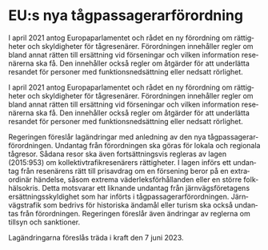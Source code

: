 # EU:s nya tågpassagerarförordning

I april 2021 antog Europa­parla­mentet och rådet en ny förord­ning om rättig­heter och skyldig­heter för tåg­rese­närer. Förord­ningen inne­håller regler om bland annat rätten till ersätt­ning vid förse­ningar och vilken informa­tion rese­närerna ska få. Den inne­håller också regler om åtgärder för att under­lätta resandet för perso­ner med funktions­ned­sättning eller nedsatt rörlig­het.

I april 2021 antog Europa­parla­mentet och rådet en ny förord­ning om rättig­heter och skyldig­heter för tåg­rese­närer. Förord­ningen inne­håller regler om bland annat rätten till ersätt­ning vid förse­ningar och vilken informa­tion rese­närerna ska få. Den inne­håller också regler om åtgärder för att under­lätta resandet för perso­ner med funktions­ned­sättning eller nedsatt rörlig­het.

Regeringen föreslår lag­änd­ringar med anledning av den nya tåg­passagerar­förord­ningen. Undan­tag från förord­ningen ska göras för lokala och regionala tågresor. Sådana resor ska även fort­sätt­nings­vis regleras av lagen (2015:953) om kollektiv­trafik­rese­närers rättig­heter. I lagen införs ett undan­tag från rese­närens rätt till pris­avdrag om en för­sening beror på en extra­ordinär händelse, såsom extrema väder­leks­förhål­landen eller en större folk­hälso­kris. Detta mot­svarar ett liknande undan­tag från järnvägs­före­tagens ersätt­nings­skyldig­het som har införts i tåg­passagerar­förord­ningen. Järn­vägs­trafik som bedrivs för histo­riska ända­mål eller turism ska också undan­tas från förord­ningen. Regeringen före­slår även ändringar av reglerna om tillsyn och sanktioner.

Lagändringarna föreslås träda i kraft den 7 juni 2023.
